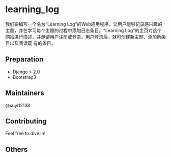 # learning_log
我们要编写一个名为“Learning Log”的Web应用程序，让用户能够记录感兴趣的主题，并在学习每个主题的过程中添加日志条目。“Learning Log”的主页对这个网站进行描述，并邀请用户注册或登录。用户登录后，就可创建新主题、添加新条目以及阅读既
有的条目。
## Preparation
* Django > 2.0
* Bootstrap3
## Maintainers
@suyi12138
## Contributing
Feel free to dive in!
## Others

